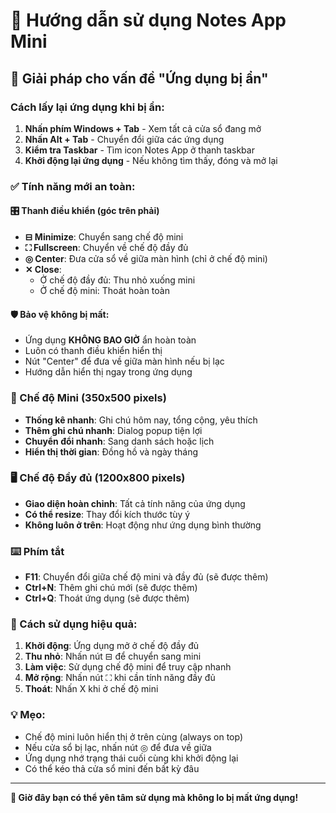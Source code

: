 # 🎯 Hướng dẫn sử dụng Notes App Mini

## 🚨 Giải pháp cho vấn đề "Ứng dụng bị ẩn"

### Cách lấy lại ứng dụng khi bị ẩn:

1. **Nhấn phím Windows + Tab** - Xem tất cả cửa sổ đang mở
2. **Nhấn Alt + Tab** - Chuyển đổi giữa các ứng dụng
3. **Kiểm tra Taskbar** - Tìm icon Notes App ở thanh taskbar
4. **Khởi động lại ứng dụng** - Nếu không tìm thấy, đóng và mở lại

### ✅ Tính năng mới an toàn:

#### 🎛️ Thanh điều khiển (góc trên phải)

- **⊟ Minimize**: Chuyển sang chế độ mini
- **⛶ Fullscreen**: Chuyển về chế độ đầy đủ
- **◎ Center**: Đưa cửa sổ về giữa màn hình (chỉ ở chế độ mini)
- **✕ Close**:
  - Ở chế độ đầy đủ: Thu nhỏ xuống mini
  - Ở chế độ mini: Thoát hoàn toàn

#### 🛡️ Bảo vệ không bị mất:

- Ứng dụng **KHÔNG BAO GIỜ** ẩn hoàn toàn
- Luôn có thanh điều khiển hiển thị
- Nút "Center" để đưa về giữa màn hình nếu bị lạc
- Hướng dẫn hiển thị ngay trong ứng dụng

### 📱 Chế độ Mini (350x500 pixels)

- **Thống kê nhanh**: Ghi chú hôm nay, tổng cộng, yêu thích
- **Thêm ghi chú nhanh**: Dialog popup tiện lợi
- **Chuyển đổi nhanh**: Sang danh sách hoặc lịch
- **Hiển thị thời gian**: Đồng hồ và ngày tháng

### 🖥️ Chế độ Đầy đủ (1200x800 pixels)

- **Giao diện hoàn chỉnh**: Tất cả tính năng của ứng dụng
- **Có thể resize**: Thay đổi kích thước tùy ý
- **Không luôn ở trên**: Hoạt động như ứng dụng bình thường

### ⌨️ Phím tắt

- **F11**: Chuyển đổi giữa chế độ mini và đầy đủ (sẽ được thêm)
- **Ctrl+N**: Thêm ghi chú mới (sẽ được thêm)
- **Ctrl+Q**: Thoát ứng dụng (sẽ được thêm)

### 🔧 Cách sử dụng hiệu quả:

1. **Khởi động**: Ứng dụng mở ở chế độ đầy đủ
2. **Thu nhỏ**: Nhấn nút ⊟ để chuyển sang mini
3. **Làm việc**: Sử dụng chế độ mini để truy cập nhanh
4. **Mở rộng**: Nhấn nút ⛶ khi cần tính năng đầy đủ
5. **Thoát**: Nhấn X khi ở chế độ mini

### 💡 Mẹo:

- Chế độ mini luôn hiển thị ở trên cùng (always on top)
- Nếu cửa sổ bị lạc, nhấn nút ◎ để đưa về giữa
- Ứng dụng nhớ trạng thái cuối cùng khi khởi động lại
- Có thể kéo thả cửa sổ mini đến bất kỳ đâu

---

**🚀 Giờ đây bạn có thể yên tâm sử dụng mà không lo bị mất ứng dụng!**
